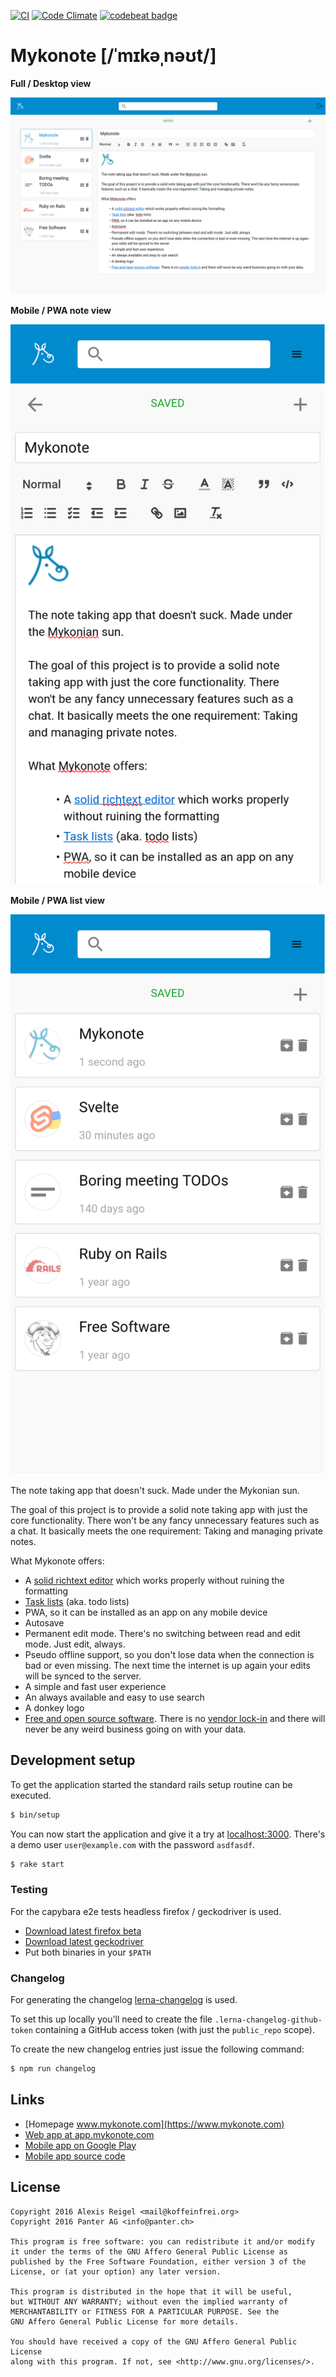 [![CI](https://github.com/panter/mykonote/actions/workflows/ci.yml/badge.svg)](https://github.com/panter/mykonote/actions/workflows/ci.yml)
[![Code Climate](https://codeclimate.com/github/codeclimate/codeclimate/badges/gpa.svg)](https://codeclimate.com/github/panter/mykonote)
[![codebeat badge](https://codebeat.co/badges/6f0e1968-b451-4cb9-84d9-9cc49c68e64f)](https://codebeat.co/projects/github-com-panter-mykonote-main)

# Mykonote [/ˈmɪkəˌnəʊt/]

**Full / Desktop view**

![desktop](screenshot_desktop.png)

**Mobile / PWA note view**

![mobile note](screenshot_mobile_1.png)

**Mobile / PWA list view**

![mobile list](screenshot_mobile_2.png)

The note taking app that doesn't suck. Made under the Mykonian sun.

The goal of this project is to provide a solid note taking app with just the
core functionality. There won't be any fancy unnecessary features such as a
chat. It basically meets the one requirement: Taking and managing private
notes.

What Mykonote offers:

* A [solid richtext editor](http://quilljs.com/) which works properly without
  ruining the formatting
* [Task lists](https://github.com/koffeinfrei/quill-task-list) (aka. todo
  lists)
* PWA, so it can be installed as an app on any mobile device
* Autosave
* Permanent edit mode. There's no switching between read and edit mode. Just
  edit, always.
* Pseudo offline support, so you don't lose data when the connection is bad or even
  missing. The next time the internet is up again your edits will be synced to
  the server.
* A simple and fast user experience
* An always available and easy to use search
* A donkey logo
* [Free and open source software](https://www.gnu.org/philosophy/free-sw.html).
  There is no [vendor lock-in](https://en.wikipedia.org/wiki/Vendor_lock-in)
  and there will never be any weird business going on with your data.


## Development setup

To get the application started the standard rails setup routine can be
executed.

  ```bash
  $ bin/setup
  ```

You can now start the application and give it a try at
[localhost:3000](http://localhost:3000).
There's a demo user `user@example.com` with the password `asdfasdf`.

  ```bash
  $ rake start
  ```

### Testing

For the capybara e2e tests headless firefox / geckodriver is used.

- [Download latest firefox beta](https://www.mozilla.org/en-US/firefox/channel/desktop/)
- [Download latest geckodriver](https://github.com/mozilla/geckodriver/releases/latest)
- Put both binaries in your `$PATH`

### Changelog

For generating the changelog
[lerna-changelog](https://github.com/lerna/lerna-changelog) is used.

To set this up locally you'll need to create the file
`.lerna-changelog-github-token` containing a GitHub access token (with just the
`public_repo` scope).

To create the new changelog entries just issue the following command:

  ```bash
  $ npm run changelog
  ```

## Links

- [Homepage www.mykonote.com](https://www.mykonote.com)
- [Web app at app.mykonote.com](https://app.mykonote.com)
- [Mobile app on Google
  Play](https://play.google.com/store/apps/details?id=com.mykonote)
- [Mobile app source code](https://github.com/panter/mykonote-app)


## License

    Copyright 2016 Alexis Reigel <mail@koffeinfrei.org>
    Copyright 2016 Panter AG <info@panter.ch>

    This program is free software: you can redistribute it and/or modify
    it under the terms of the GNU Affero General Public License as
    published by the Free Software Foundation, either version 3 of the
    License, or (at your option) any later version.

    This program is distributed in the hope that it will be useful,
    but WITHOUT ANY WARRANTY; without even the implied warranty of
    MERCHANTABILITY or FITNESS FOR A PARTICULAR PURPOSE. See the
    GNU Affero General Public License for more details.

    You should have received a copy of the GNU Affero General Public License
    along with this program. If not, see <http://www.gnu.org/licenses/>.
